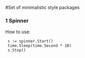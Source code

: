 #Set of minimalistic style packages

### 1 Spinner
How to use:
   ```golang
  	s := spinner.Start()
    time.Sleep(time.Second * 10)
    s.Stop()
   ```